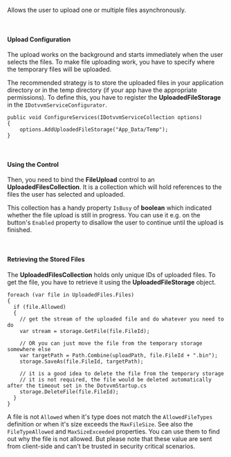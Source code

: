 Allows the user to upload one or multiple files asynchronously.

&nbsp;

#### Upload Configuration

The upload works on the background and starts immediately when the user selects the files. To make file uploading work, 
you have to specify where the temporary files will be uploaded.

The recommended strategy is to store the uploaded files in your application directory or in the temp directory (if your app have the appropriate permissions).
To define this, you have to register the **UploadedFileStorage** in the `IDotvvmServiceConfigurator`.

```CSHARP
public void ConfigureServices(IDotvvmServiceCollection options)
{
    options.AddUploadedFileStorage("App_Data/Temp");
}
```

&nbsp;

#### Using the Control

Then, you need to bind the **FileUpload** control to an **UploadedFilesCollection**. It is a collection which will hold references to the files 
the user has selected and uploaded.

This collection has a handy property `IsBusy` of **boolean** which indicated whether the file upload is still in progress. You can use it e.g. on
the button's `Enabled` property to disallow the user to continue until the upload is finished.

&nbsp;

#### Retrieving the Stored Files

The **UploadedFilesCollection** holds only unique IDs of uploaded files. To get the file, you have to retrieve it using the **UploadedFileStorage** object.

```CSHARP
foreach (var file in UploadedFiles.Files)
{
  if (file.Allowed)
  {
    // get the stream of the uploaded file and do whatever you need to do
    var stream = storage.GetFile(file.FileId);

    // OR you can just move the file from the temporary storage somewhere else
    var targetPath = Path.Combine(uploadPath, file.FileId + ".bin");
    storage.SaveAs(file.FileId, targetPath);
    
    // it is a good idea to delete the file from the temporary storage 
    // it is not required, the file would be deleted automatically after the timeout set in the DotvvmStartup.cs
    storage.DeleteFile(file.FileId);
  }
}
```

A file is not `Allowed` when it's type does not match the `AllowedFileTypes` definition or when it's size exceeds the `MaxFileSize`. See also the `FileTypeAllowed` and `MaxSizeExceeded` properties. You can use them to find out why the file is not allowed. But please note that these value are sent from client-side and can't be trusted in security critical scenarios.
